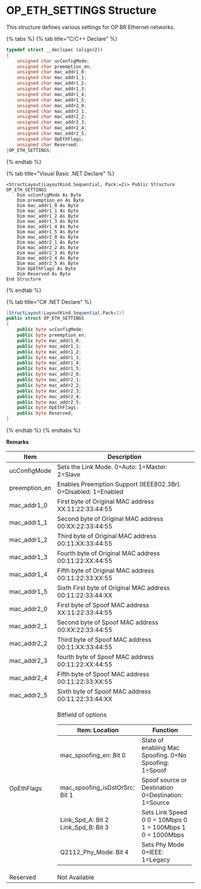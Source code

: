 # OP\_ETH\_SETTINGS Structure

This structure defines various settings for OP BR Ethernet networks.

{% tabs %}
{% tab title="C/C++ Declare" %}
```cpp
typedef struct __declspec (align(2))
{
    unsigned char ucConfigMode;
    unsigned char preemption_en;
    unsigned char mac_addr1_0;
    unsigned char mac_addr1_1;
    unsigned char mac_addr1_2;
    unsigned char mac_addr1_3;
    unsigned char mac_addr1_4;
    unsigned char mac_addr1_5;
    unsigned char mac_addr2_0;
    unsigned char mac_addr2_1;
    unsigned char mac_addr2_2;
    unsigned char mac_addr2_3;
    unsigned char mac_addr2_4;
    unsigned char mac_addr2_5;
    unsigned char OpEthFlags;
    unsigned char Reserved;
}OP_ETH_SETTINGS;
```
{% endtab %}

{% tab title="Visual Basic .NET Declare" %}
```vbnet
<StructLayout(LayoutKind.Sequential, Pack:=2)> Public Structure OP_ETH_SETTINGS
    Dim ucConfigMode As Byte
    Dim preemption_en As Byte
    Dim mac_addr1_0 As Byte
    Dim mac_addr1_1 As Byte
    Dim mac_addr1_2 As Byte
    Dim mac_addr1_3 As Byte
    Dim mac_addr1_4 As Byte
    Dim mac_addr1_5 As Byte
    Dim mac_addr2_0 As Byte
    Dim mac_addr2_1 As Byte
    Dim mac_addr2_2 As Byte
    Dim mac_addr2_3 As Byte
    Dim mac_addr2_4 As Byte
    Dim mac_addr2_5 As Byte
    Dim OpEthFlags As Byte
    Dim Reserved As Byte
End Structure
```
{% endtab %}

{% tab title="C# .NET Declare" %}
```csharp
[StructLayout(LayoutKind.Sequential,Pack=2)]
public struct OP_ETH_SETTINGS
{
    public byte ucConfigMode;
    public byte preemption_en;
    public byte mac_addr1_0;
    public byte mac_addr1_1;
    public byte mac_addr1_2;
    public byte mac_addr1_3;
    public byte mac_addr1_4;
    public byte mac_addr1_5;
    public byte mac_addr2_0;
    public byte mac_addr2_1;
    public byte mac_addr2_2;
    public byte mac_addr2_3;
    public byte mac_addr2_4;
    public byte mac_addr2_5;
    public byte OpEthFlags;
    public byte Reserved;
}
```
{% endtab %}
{% endtabs %}

**Remarks**

| Item           | Description                                                                                                                                                                                                                                                                                                                                                                                                                                                                                                                                      |
| -------------- | ------------------------------------------------------------------------------------------------------------------------------------------------------------------------------------------------------------------------------------------------------------------------------------------------------------------------------------------------------------------------------------------------------------------------------------------------------------------------------------------------------------------------------------------------ |
| ucConfigMode   | Sets the Link Mode. 0=Auto: 1=Master: 2=Slave                                                                                                                                                                                                                                                                                                                                                                                                                                                                                                    |
| preemption\_en | Enables Preemption Support (IEEE802.3Br). 0=Disabled: 1=Enabled                                                                                                                                                                                                                                                                                                                                                                                                                                                                                  |
| mac\_addr1\_0  | First byte of Original MAC address XX:11:22:33:44:55                                                                                                                                                                                                                                                                                                                                                                                                                                                                                             |
| mac\_addr1\_1  | Second byte of Original MAC address 00:XX:22:33:44:55                                                                                                                                                                                                                                                                                                                                                                                                                                                                                            |
| mac\_addr1\_2  | Third byte of Original MAC address 00:11:XX:33:44:55                                                                                                                                                                                                                                                                                                                                                                                                                                                                                             |
| mac\_addr1\_3  | Fourth byte of Original MAC address 00:11:22:XX:44:55                                                                                                                                                                                                                                                                                                                                                                                                                                                                                            |
| mac\_addr1\_4  | Fifth byte of Original MAC address 00:11:22:33:XX:55                                                                                                                                                                                                                                                                                                                                                                                                                                                                                             |
| mac\_addr1\_5  | Sixth First byte of Original MAC address 00:11:22:33:44:XX                                                                                                                                                                                                                                                                                                                                                                                                                                                                                       |
| mac\_addr2\_0  | First byte of Spoof MAC address XX:11:22:33:44:55                                                                                                                                                                                                                                                                                                                                                                                                                                                                                                |
| mac\_addr2\_1  | Second byte of Spoof MAC address 00:XX:22:33:44:55                                                                                                                                                                                                                                                                                                                                                                                                                                                                                               |
| mac\_addr2\_2  | Third byte of Spoof MAC address 00:11:XX:33:44:55                                                                                                                                                                                                                                                                                                                                                                                                                                                                                                |
| mac\_addr2\_3  | fourth byte of Spoof MAC address 00:11:22:XX:44:55                                                                                                                                                                                                                                                                                                                                                                                                                                                                                               |
| mac\_addr2\_4  | Fifth byte of Spoof MAC address 00:11:22:33:XX:55                                                                                                                                                                                                                                                                                                                                                                                                                                                                                                |
| mac\_addr2\_5  | Sixth byte of Spoof MAC address 00:11:22:33:44:XX                                                                                                                                                                                                                                                                                                                                                                                                                                                                                                |
| OpEthFlags     | <p>Bitfield of options</p><table><thead><tr><th>Item: Location</th><th>Function</th></tr></thead><tbody><tr><td>mac_spoofing_en: Bit 0</td><td>State of enabling Mac Spoofing. 0=No Spoofing: 1=Spoof</td></tr><tr><td>mac_spoofing_isDstOrSrc: Bit 1</td><td>Spoof source or Destination 0=Destination: 1=Source</td></tr><tr><td>Link_Spd_A: Bit 2 Link_Spd_B: Bit 3</td><td>Sets Link Speed 0 0 = 10Mbps 0 1 = 100Mbps 1 0 = 1000Mbps</td></tr><tr><td>Q2112_Phy_Mode: Bit 4</td><td>Sets Phy Mode 0=IEEE: 1=Legacy</td></tr></tbody></table> |
| Reserved       | Not Available                                                                                                                                                                                                                                                                                                                                                                                                                                                                                                                                    |
